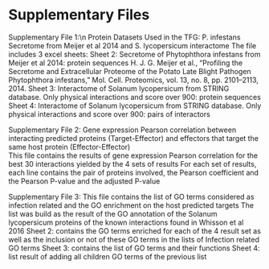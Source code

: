 # Supplementary Files

Supplementary File 1:\n
  Protein Datasets Used in the TFG: P. infestans Secretome from Meijer et al 2014 and S. lycopersicum interactome
  The file includes 3 excel sheets:
    Sheet 2: Secretome of Phytophthora infestans from Meijer et al 2014: protein sequences
    H. J. G. Meijer et al., “Profiling the Secretome and Extracellular Proteome of the Potato Late Blight Pathogen Phytophthora infestans,” Mol. Cell. Proteomics, vol. 13, no. 8, pp. 2101–2113, 2014.
    Sheet 3: Interactome of Solanum lycopersicum from STRING database. Only physical interactions and score over 900: protein sequences
    Sheet 4: Interactome of Solanum lycopersicum from STRING database. Only physical interactions and score over 900: pairs of interactors
 
Supplementary File 2:
  Gene expression Pearson correlation between interacting predicted proteins (Target-Effector) and effectors that target the same host protein (Effector-Effector)			
  This file contains the results of gene expression Pearson correlation for the best 30 interactions yielded by the 4 sets of results
  For each set of results, each line contains the pair of proteins involved, the Pearson coefficient and the Pearson P-value and the adjusted P-value
  
Supplementary File 3:
  This file contains the list of GO terms considered as infection related and the GO enrichment on the host predicted targets
  The list was build as the result of the GO annotation of the Solanum lycopersicum proteins of the known interactions found in Whisson et al 2016
  Sheet 2: contains the GO terms enriched for each of the 4 result set as well as the inclusion or not of these GO terms in the lists of Infection related GO terms
  Sheet 3: contains the list of GO terms and their functions
  Sheet 4: list result of adding all children GO terms of the previous list



